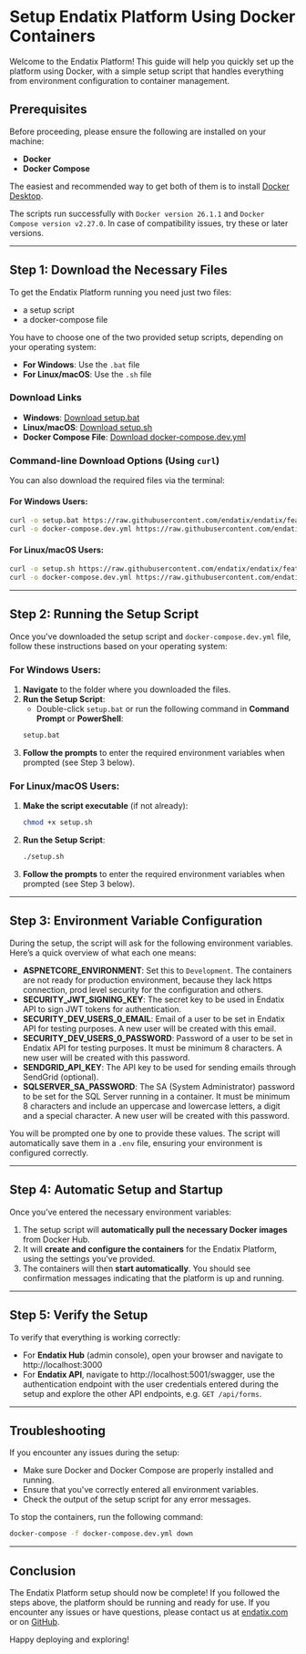 # Setup Endatix Platform Using Docker Containers

Welcome to the Endatix Platform! This guide will help you quickly set up the platform using Docker, with a simple setup script that handles everything from environment configuration to container management.

## Prerequisites

Before proceeding, please ensure the following are installed on your machine:

- **Docker**
- **Docker Compose**

The easiest and recommended way to get both of them is to install [Docker Desktop](https://docs.docker.com/get-docker/).

The scripts run successfully with `Docker version 26.1.1` and `Docker Compose version v2.27.0`. In case of compatibility issues, try these or later versions.

---

## Step 1: Download the Necessary Files

To get the Endatix Platform running you need just two files:
- a setup script
- a docker-compose file

You have to choose one of the two provided setup scripts, depending on your operating system:

- **For Windows**: Use the `.bat` file
- **For Linux/macOS**: Use the `.sh` file

### Download Links

- **Windows**: [Download setup.bat](https://raw.githubusercontent.com/endatix/endatix/feature/issue-84-set-up-docker/docker/setup.bat)
- **Linux/macOS**: [Download setup.sh](https://raw.githubusercontent.com/endatix/endatix/feature/issue-84-set-up-docker/docker/setup.sh)
- **Docker Compose File**: [Download docker-compose.dev.yml](https://raw.githubusercontent.com/endatix/endatix/feature/issue-84-set-up-docker/docker/docker-compose.dev.yml)

### Command-line Download Options (Using `curl`)

You can also download the required files via the terminal:

#### For Windows Users:
```bash
curl -o setup.bat https://raw.githubusercontent.com/endatix/endatix/feature/issue-84-set-up-docker/docker/setup.bat
curl -o docker-compose.dev.yml https://raw.githubusercontent.com/endatix/endatix/feature/issue-84-set-up-docker/docker/docker-compose.dev.yml
```

#### For Linux/macOS Users:
```bash
curl -o setup.sh https://raw.githubusercontent.com/endatix/endatix/feature/issue-84-set-up-docker/docker/setup.sh
curl -o docker-compose.dev.yml https://raw.githubusercontent.com/endatix/endatix/feature/issue-84-set-up-docker/docker/docker-compose.dev.yml
```

---

## Step 2: Running the Setup Script

Once you've downloaded the setup script and `docker-compose.dev.yml` file, follow these instructions based on your operating system:

### **For Windows Users**:
1. **Navigate** to the folder where you downloaded the files.
2. **Run the Setup Script**: 
   - Double-click `setup.bat` or run the following command in **Command Prompt** or **PowerShell**:
   ```bash
   setup.bat
   ```
3. **Follow the prompts** to enter the required environment variables when prompted (see Step 3 below).

### **For Linux/macOS Users**:
1. **Make the script executable** (if not already):
   ```bash
   chmod +x setup.sh
   ```
2. **Run the Setup Script**:
   ```bash
   ./setup.sh
   ```
3. **Follow the prompts** to enter the required environment variables when prompted (see Step 3 below).

---

## Step 3: Environment Variable Configuration

During the setup, the script will ask for the following environment variables. Here’s a quick overview of what each one means:

- **ASPNETCORE_ENVIRONMENT**: Set this to `Development`. The containers are not ready for production environment, because they lack https connection, prod level security for the configuration and others.
- **SECURITY_JWT_SIGNING_KEY**: The secret key to be used in Endatix API to sign JWT tokens for authentication.
- **SECURITY_DEV_USERS_0_EMAIL**: Email of a user to be set in Endatix API for testing purposes. A new user will be created with this email.
- **SECURITY_DEV_USERS_0_PASSWORD**: Password of a user to be set in Endatix API for testing purposes. It must be minimum 8 characters. A new user will be created with this password.
- **SENDGRID_API_KEY**: The API key to be used for sending emails through SendGrid (optional).
- **SQLSERVER_SA_PASSWORD**: The SA (System Administrator) password to be set for the SQL Server running in a container. It must be minimum 8 characters and include an uppercase and lowercase letters, a digit and a special character. A new user will be created with this password.

You will be prompted one by one to provide these values. The script will automatically save them in a `.env` file, ensuring your environment is configured correctly.

---

## Step 4: Automatic Setup and Startup

Once you’ve entered the necessary environment variables:

1. The setup script will **automatically pull the necessary Docker images** from Docker Hub.
2. It will **create and configure the containers** for the Endatix Platform, using the settings you've provided.
3. The containers will then **start automatically**. You should see confirmation messages indicating that the platform is up and running.

---

## Step 5: Verify the Setup

To verify that everything is working correctly:

- For **Endatix Hub** (admin console), open your browser and navigate to http://localhost:3000
- For **Endatix API**, navigate to http://localhost:5001/swagger, use the authentication endpoint with the user credentials entered during the setup and explore the other API endpoints, e.g. `GET /api/forms`.

---

## Troubleshooting

If you encounter any issues during the setup:

- Make sure Docker and Docker Compose are properly installed and running.
- Ensure that you've correctly entered all environment variables.
- Check the output of the setup script for any error messages.

To stop the containers, run the following command:

```bash
docker-compose -f docker-compose.dev.yml down
```

---

## Conclusion

The Endatix Platform setup should now be complete! If you followed the steps above, the platform should be running and ready for use. If you encounter any issues or have questions, please contact us at [endatix.com](https://endatix.com/contact) or on [GitHub](https://github.com/endatix/endatix/discussions).

Happy deploying and exploring!
